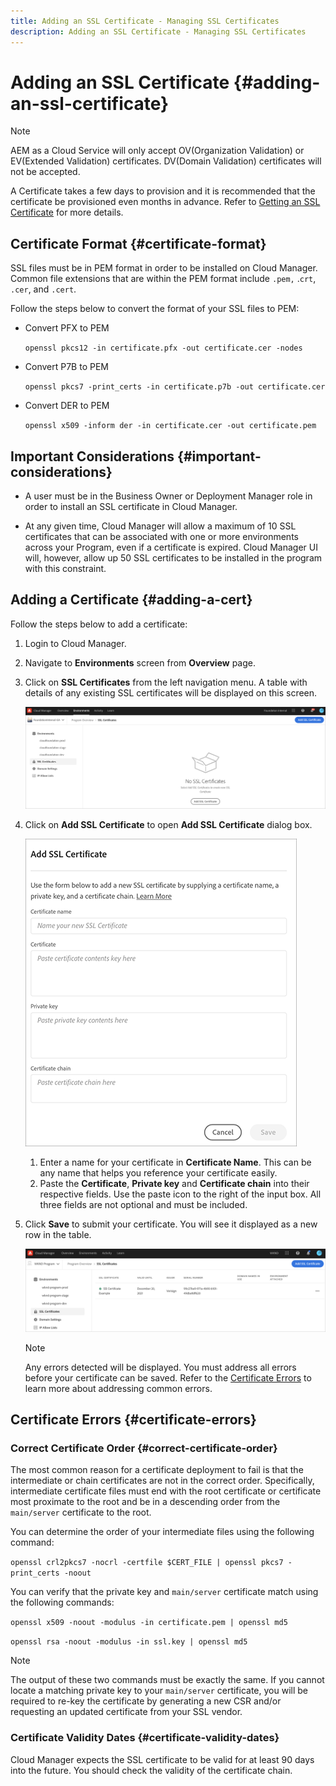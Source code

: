 ```yaml
---
title: Adding an SSL Certificate - Managing SSL Certificates
description: Adding an SSL Certificate - Managing SSL Certificates
---
```


# Adding an SSL Certificate {#adding-an-ssl-certificate}

>[!NOTE]
>AEM as a Cloud Service will only accept OV(Organization Validation) or EV(Extended Validation) certificates. DV(Domain Validation) certificates will not be accepted.

A Certificate takes a few days to provision and it is recommended that the certificate be provisioned even months in advance. Refer to [Getting an SSL Certificate](/help/implementing/cloud-manager/managing-ssl-certifications/get-ssl-certificate.md) for more details.

## Certificate Format {#certificate-format}

SSL files must be in PEM format in order to be installed on Cloud Manager. Common file extensions that are within the PEM format include `.pem,` .`crt`, `.cer`, and `.cert`. 

Follow the steps below to convert the format of your SSL files to PEM:

* Convert PFX to PEM

   `openssl pkcs12 -in certificate.pfx -out certificate.cer -nodes`

* Convert P7B to PEM

   `openssl pkcs7 -print_certs -in certificate.p7b -out certificate.cer`

* Convert DER to PEM

   `openssl x509 -inform der -in certificate.cer -out certificate.pem`

## Important Considerations {#important-considerations}

* A user must be in the Business Owner or Deployment Manager role in order to install an SSL certificate in Cloud Manager.

* At any given time, Cloud Manager will allow a maximum of 10 SSL certificates that can be associated with one or more environments across your Program, even if a certificate is expired. Cloud Manager UI will, however, allow up 50 SSL certificates to be installed in the program with this constraint.

## Adding a Certificate {#adding-a-cert}

Follow the steps below to add a certificate:

1. Login to Cloud Manager.
1. Navigate to **Environments** screen from **Overview** page.
1. Click on **SSL Certificates** from the left navigation menu. A table with details of any existing SSL certificates will be displayed on this screen.

   ![](/help/implementing/cloud-manager/assets/ssl/ssl-cert-1.png)

1. Click on **Add SSL Certificate** to open **Add SSL Certificate** dialog box.

   ![](/help/implementing/cloud-manager/assets/ssl/ssl-cert-02.png)

   1. Enter a name for your certificate in **Certificate Name**. This can be any name that helps you reference your certificate easily.
   1. Paste the **Certificate**, **Private key** and **Certificate chain** into their respective fields. Use the paste icon to the right of the input box. 
   All three fields are not optional and must be included.

1. Click **Save** to submit your certificate. You will see it displayed as a new row in the table.

   ![](/help/implementing/cloud-manager/assets/ssl/ssl-cert-3.png)
    >[!NOTE]
    >Any errors detected will be displayed. You must address all errors before your certificate can be saved. Refer to the [Certificate Errors](#certificate-errors) to learn more about addressing common errors.

## Certificate Errors {#certificate-errors}

### Correct Certificate Order {#correct-certificate-order}

The most common reason for a certificate deployment to fail is that the intermediate or chain certificates are not in the correct order. Specifically, intermediate certificate files must end with the root certificate or certificate most proximate to the root and be in a descending order from the `main/server` certificate to the root. 

You can determine the order of your intermediate files using the following command:

`openssl crl2pkcs7 -nocrl -certfile $CERT_FILE | openssl pkcs7 -print_certs -noout`

You can verify that the private key and `main/server` certificate match using the following commands:

`openssl x509 -noout -modulus -in certificate.pem | openssl md5`

`openssl rsa -noout -modulus -in ssl.key | openssl md5`

>[!NOTE]
>The output of these two commands must be exactly the same. If you cannot locate a matching private key to your `main/server` certificate, you will be required to re-key the certificate by generating a new CSR and/or requesting an updated certificate from your SSL vendor.

### Certificate Validity Dates {#certificate-validity-dates}

Cloud Manager expects the SSL certificate to be valid for at least 90 days into the future. You should check the validity of the certificate chain.
